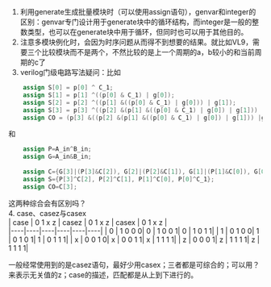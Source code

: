 1. 利用generate生成批量模块时（可以使用assign语句），genvar和integer的区别：genvar专门设计用于generate块中的循环结构，而integer是一般的整数类型，也可以在generate块中用于循环，但同时也可以用于其他目的。  
2. 注意多模块例化时，会因为时序问题从而得不到想要的结果。就比如VL9，需要三个比较模块而不是两个，不然比较的是上一个周期的a，b较小的和当前周期的c了  
3. verilog门级电路写法疑问：比如
```verilog
	assign S[0] = p[0] ^ C_1;
	assign S[1] = p[1] ^((p[0] & C_1) | g[0]);
	assign S[2] = p[2] ^((p[1] &((p[0] & C_1) | g[0])) | g[1]);
	assign S[3] = p[3] ^((p[2] &(p[1] &((p[0] & C_1) | g[0]) | g[1])) |g[2]);
	assign CO = (p[3] &((p[2] &(p[1] &((p[0] & C_1) | g[0]) | g[1])) |g[2])) |g[3];
```
和
```verilog
    assign P=A_in^B_in;
    assign G=A_in&B_in;
     
    assign C={G[3]|(P[3]&C[2]), G[2]|(P[2]&C[1]), G[1]|(P[1]&C[0]), G[0]|(P[0]&C_1)};
    assign S={P[3]^C[2], P[2]^C[1], P[1]^C[0], P[0]^C_1};
    assign CO=C[3];
```
这两种综合会有区别吗？  
4. case、casez与casex  
| case | 0 1 x z | casez | 0 1 x z | casex | 0 1 x z |  
|----|----|----|----|----|----|
| 0 | 1 0 0 0| 0 | 1 0 0 1| 0 | 1 0 1 1|
| 1 | 0 1 0 0| 1 | 0 1 0 1| 1 | 0 1 1 1|
| x | 0 0 1 0| x | 0 0 1 1| x | 1 1 1 1|
| z | 0 0 0 1| z | 1 1 1 1| z | 1 1 1 1|

一般经常使用到的是casez语句，最好少用casex；三者都是可综合的；可以用？来表示无关值的z；case的描述，匹配都是从上到下进行的。  

